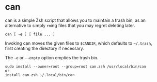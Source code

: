 # can

can is a simple Zsh script that allows you to maintain a trash bin, as an alternative to simply `rm`ing files that you may regret deleting later.

```
can [ -e ] [ file ... ]
```

Invoking can moves the given files to `$CANDIR`, which defaults to `~/.trash`, first creating the directory if necessary.

The `-e` or `--empty` option empties the trash bin.

```
sudo install --owner=root --group=root can.zsh /usr/local/bin/can
or
install can.zsh ~/.local/bin/can
```
